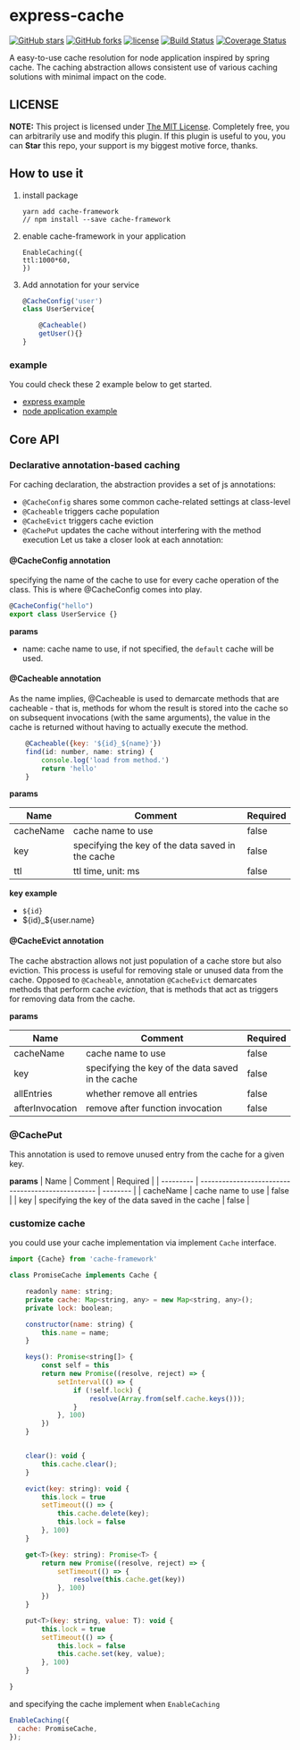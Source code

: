 # express-cache

[![GitHub stars](https://img.shields.io/github/stars/jinfang134/express-cache.svg?style=social&label=Stars&style=for-the-badge)](https://github.com/jinfang134/express-cache/stargazers)
[![GitHub forks](https://img.shields.io/github/forks/jinfang134/express-cache.svg?style=social&label=Fork&style=for-the-badge)](https://github.com/jinfang134/express-cache/network)
[![license](https://img.shields.io/github/license/mashape/apistatus.svg)](https://github.com/jinfang134/express-cache/blob/master/LICENSE)
[![Build Status](https://travis-ci.com/jinfang134/node-cache-framework.svg?branch=master)](https://travis-ci.com/jinfang134/node-cache-framework)
[![Coverage Status](https://coveralls.io/repos/github/jinfang134/node-cache-framework/badge.svg)](https://coveralls.io/github/jinfang134/node-cache-framework)

A easy-to-use cache resolution for node application inspired by spring cache. The caching abstraction allows consistent use of various caching solutions with minimal impact on the code.

## LICENSE

**NOTE:** This project is licensed under [The MIT License](https://github.com/jinfang134/express-cache/blob/master/LICENSE). Completely free, you can arbitrarily use and modify this plugin. If this plugin is useful to you, you can **Star** this repo, your support is my biggest motive force, thanks.

## How to use it

1. install package

    ```
    yarn add cache-framework
    // npm install --save cache-framework
    ```

2. enable cache-framework in your application

    ```
    EnableCaching({
    ttl:1000*60,
    })
    ```

3. Add annotation for your service
    ```javascript
    @CacheConfig('user')
    class UserService{

        @Cacheable()
        getUser(){}
    }
    ```

### example

You could check these 2 example below to get started.

- [express example](example/express-example.ts)
- [node application example](example/express-example.ts)

## Core API

### Declarative annotation-based caching

For caching declaration, the abstraction provides a set of js annotations:

- `@CacheConfig` shares some common cache-related settings at class-level
- `@Cacheable` triggers cache population
- `@CacheEvict` triggers cache eviction
- `@CachePut` updates the cache without interfering with the method execution
  Let us take a closer look at each annotation:

#### @CacheConfig annotation

specifying the name of the cache to use for every cache operation of the class. This is where @CacheConfig comes into play.

```javascript
@CacheConfig("hello")
export class UserService {}
```

**params**

- name: cache name to use, if not specified, the `default` cache will be used.

#### @Cacheable annotation

As the name implies, @Cacheable is used to demarcate methods that are cacheable - that is, methods for whom the result is stored into the cache so on subsequent invocations (with the same arguments), the value in the cache is returned without having to actually execute the method.

```javascript
    @Cacheable({key: '${id}_${name}'})
    find(id: number, name: string) {
        console.log('load from method.')
        return 'hello'
    }

```

**params**

| Name      | Comment                                           | Required |
| --------- | ------------------------------------------------- | -------- |
| cacheName | cache name to use                                 | false    |
| key       | specifying the key of the data saved in the cache | false    |
| ttl       | ttl time, unit: ms                                | false    |

**key example**

- `${id}`
- ${id}_${user.name}

#### @CacheEvict annotation

The cache abstraction allows not just population of a cache store but also eviction. This process is useful for removing stale or unused data from the cache. Opposed to `@Cacheable`, annotation `@CacheEvict` demarcates methods that perform cache _eviction_, that is methods that act as triggers for removing data from the cache.

**params**

| Name            | Comment                                           | Required |
| --------------- | ------------------------------------------------- | -------- |
| cacheName       | cache name to use                                 | false    |
| key             | specifying the key of the data saved in the cache | false    |
| allEntries      | whether remove all entries                        | false    |
| afterInvocation | remove after function invocation                  | false    |

### @CachePut

This annotation is used to remove unused entry from the cache for a given key.

**params**
| Name | Comment | Required |
| --------- | ------------------------------------------------- | -------- |
| cacheName | cache name to use | false |
| key | specifying the key of the data saved in the cache | false |

### customize cache

you could use your cache implementation via implement `Cache` interface.

```javascript
import {Cache} from 'cache-framework'

class PromiseCache implements Cache {

    readonly name: string;
    private cache: Map<string, any> = new Map<string, any>();
    private lock: boolean;

    constructor(name: string) {
        this.name = name;
    }

    keys(): Promise<string[]> {
        const self = this
        return new Promise((resolve, reject) => {
            setInterval(() => {
                if (!self.lock) {
                    resolve(Array.from(self.cache.keys()));
                }
            }, 100)
        })
    }


    clear(): void {
        this.cache.clear();
    }

    evict(key: string): void {
        this.lock = true
        setTimeout(() => {
            this.cache.delete(key);
            this.lock = false
        }, 100)
    }

    get<T>(key: string): Promise<T> {
        return new Promise((resolve, reject) => {
            setTimeout(() => {
                resolve(this.cache.get(key))
            }, 100)
        })
    }

    put<T>(key: string, value: T): void {
        this.lock = true
        setTimeout(() => {
            this.lock = false
            this.cache.set(key, value);
        }, 100)
    }

}
```

and specifying the cache implement when `EnableCaching`

```javascript
EnableCaching({
  cache: PromiseCache,
});
```
